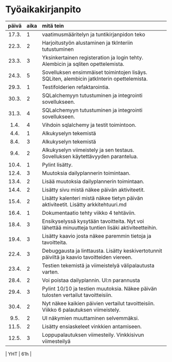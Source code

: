 # Työaikakirjanpito

| päivä  | aika | mitä tein  |
| :----: |:-----| :-----|
| 17.3.  | 1    | vaatimusmääritelyn ja tuntikirjanpidon teko |
| 22.3.  | 2    | Harjoitustyön alustaminen ja tkInteriin tutustuminen |
| 23.3.  | 3    | Yksinkertainen registeration ja login tehty. Alembicin ja sqliten opettelemista. |
| 24.3.  | 5    | Sovelluksen ensimmäiset toimintojen lisäys. SQLiten, alembicin jatkInterin opettelemista.|
| 29.3.  | 1    | Testifolderien refaktarointia.|
| 30.3.  | 2    | SQLalchemyyn tutustuminen ja integrointi sovellukseen.|
| 31.3.  | 4    | SQLalchemyyn tutustuminen ja integrointi sovellukseen.|
| 1.4.   | 4    | Vihdoin sqlalchemy ja testit toimintoon.|
| 4.4.   | 1    | Alkukyselyn tekemistä|
| 8.4.   | 3    | Alkukyselyn tekemistä|
| 9.4.   | 2    | Alkukyselyn viimeistely ja sen testaus. Sovelluksen käytettävyyden parantelua.|
| 10.4.  | 1    | Pylint lisätty.|
| 12.4.  | 3    | Muutoksia dailyplannerin toimintaan.|
| 13.4.  | 2    | Lisää muutoksia dailyplannerin toimintaan.|
| 14.4.  | 2    | Lisätty sivu mistä näkee päivän aktiviteetit.|
| 15.4.  | 2    | Lisätty kalenteri mistä näkee tietyn päivän aktiviteetit. Lisätty arkkitehtuuri.md|
| 16.4.  | 1    | Dokumentaatio tehty viikko 4 tehtäviin.|
| 18.4.  | 3    | Ensikyselyssä kysytään tavoitteita. Nyt voi lähettää minuutteja tuntien lisäki aktiviteetteihin.|
| 19.4.  | 3    | Lisätty kaavio josta näkee paremmin tietoja ja tavoitteita.|
| 22.4.  | 3    | Debuggausta ja linttausta. Lisätty keskivertotunnit päiviltä ja kaavio tavoitteiden viereen.|
| 23.4.  | 2    | Testien tekemistä ja viimeistelyä välipalautusta varten.|
| 28.4.  | 2    | Voi poistaa dailyplannin. UI:n parannusta|
| 29.4.  | 3    | Pylint 10/10 ja testien muutoksia. Näkee päivän tulosten vertailut tavoitteisiin.|
| 30.4.  | 2    | Nyt näkee kaikien päivien vertailut tavoitteisiin. Viikko 6 palautuksen viimeistely. |
| 9.5.   | 2    | UI näkymien muuttaminen selvemmäksi. |
| 11.5.  | 2   | Lisätty ensiaskeleet vinkkien antamiseen. |
| 12.5.  | 3   | Loppupalautuksen viimesteily. Vinkkisivun viimesteilyä |

| YHT | 61h |